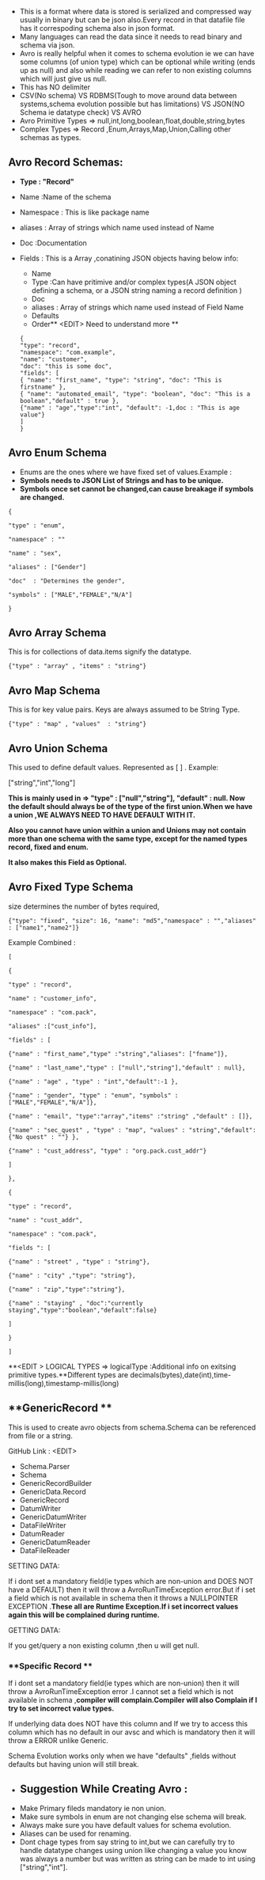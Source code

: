 * This is a format where data is stored is serialized and compressed way usually in binary but can be json also.Every record in that datafile file has it correspoding schema also in json format.
* Many languages can read the data since it needs to read binary and schema via json.
* Avro is really helpful when it comes to schema evolution ie we can have some columns \(of union type\) which can be optional while writing \(ends up as null\) and also while reading we can refer to non existing columns which will just give us null.
* This has NO delimiter
* CSV\(No schema\) VS RDBMS\(Tough to move around data between systems,schema evolution possible but has limitations\) VS JSON\(NO Schema ie datatype check\) VS AVRO
* Avro Primitive Types =&gt; null,int,long,boolean,float,double,string,bytes
* Complex Types =&gt; Record ,Enum,Arrays,Map,Union,Calling other schemas as types.

## Avro Record Schemas:

* **Type : "Record"**
* Name :Name of the schema
* Namespace : This is like package name
* aliases : Array of strings which name used instead of Name
* Doc :Documentation
* Fields : This is a Array ,conatining JSON objects having below info:

  * Name  
  * Type :Can have pritimive and/or complex types\(A JSON object defining a schema, or a JSON string naming a record definition \)
  * Doc
  * aliases : Array of strings which name used instead of Field Name
  * Defaults
  * Order** &lt;EDIT&gt; Need to understand more **

  `{`  
  `"type": "record",`  
  `"namespace": "com.example",`  
  `"name": "customer",`  
  `"doc": "this is some doc",`  
  `"fields": [`  
  `{ "name": "first_name", "type": "string", "doc": "This is firstname" },`  
  `{ "name": "automated_email", "type": "boolean", "doc": "This is a boolean","default" : true },`  
  `{"name" : "age","type":"int", "default": -1,doc : "This is age value"}`  
  `]`  
  `}`

## Avro Enum Schema

* Enums are the ones where we have fixed set of values.Example :
* **Symbols needs to JSON List of Strings and has to be unique.**
* **Symbols once set cannot be changed,can cause breakage if symbols are changed.**

`{`

`"type" : "enum",`

`"namespace" : ""`

`"name" : "sex",`

`"aliases" : ["Gender"]`

`"doc"  : "Determines the gender",`

`"symbols" : ["MALE","FEMALE","N/A"]`

`}`

## Avro Array Schema

This is for collections of data.items signify the datatype.

`{"type" : "array" , "items" : "string"}`

## Avro Map Schema

This is for key value pairs. Keys are always assumed to be String Type.

`{"type" : "map" , "values"  : "string"}`

## Avro Union Schema

This used to define default values. Represented as  \[  \]   . Example:

\["string","int","long"\]

**This is mainly used in =&gt;  "type" : \["null","string"\], "default" : null. Now the default should always be of the type of the first union.When we have a union ,WE ALWAYS NEED TO HAVE DEFAULT WITH IT.**

**Also you cannot have union within a union and Unions may not contain more than one schema with the same type, except for the named types record, fixed and enum.**

**It also makes this Field as Optional.**

## Avro Fixed Type Schema

size determines the number of bytes required,

```
{"type": "fixed", "size": 16, "name": "md5","namespace" : "","aliases" : ["name1","name2"]}
```

Example Combined :

`[`

`{`

`"type" : "record",`

`"name" : "customer_info",`

`"namespace" : "com.pack",`

`"aliases" :["cust_info"],`

`"fields" : [`

`{"name" : "first_name","type" :"string","aliases": ["fname"]},`

`{"name" : "last_name","type" : ["null","string"],"default" : null},`

`{"name" : "age" , "type" : "int","default":-1 },`

`{"name" : "gender", "type" : "enum", "symbols" : ["MALE","FEMALE","N/A"]},`

`{"name" : "email", "type":"array","items" :"string" ,"default" : []},`

`{"name" : "sec_quest" , "type" : "map", "values" : "string","default":{"No quest" : ""} },`

`{"name" : "cust_address", "type" : "org.pack.cust_addr"}`

`]`

`},`

`{`

`"type" : "record",`

`"name" : "cust_addr",`

`"namespace" : "com.pack",`

`"fields ": [`

`{"name" : "street" , "type" : "string"},`

`{"name" : "city" ,"type": "string"},`

`{"name" : "zip","type":"string"},`

`{"name" : "staying" , "doc":"currently staying","type":"boolean","default":false}`

`]`

```
}
```

`]`

**&lt;EDIT &gt; LOGICAL TYPES =&gt; logicalType :Additional info on exitsing primitive types.**Different types are decimals\(bytes\),date\(int\),time-millis\(long\),timestamp-millis\(long\)

## **GenericRecord **

This is used to create avro objects from schema.Schema can be referenced from file or a string.

GitHub Link : &lt;EDIT&gt;

* Schema.Parser
* Schema
* GenericRecordBuilder
* GenericData.Record
* GenericRecord
* DatumWriter
* GenericDatumWriter
* DataFileWriter
* DatumReader
* GenericDatumReader
* DataFileReader

SETTING DATA:

If i dont set a mandatory field\(ie types which are non-union and DOES NOT have a DEFAULT\) then it will throw a AvroRunTimeException error.But if i set a field which is not available in schema then it throws a NULLPOINTER EXCEPTION .**These all are Runtime Exception.If i set incorrect values again this will be complained during runtime.**

GETTING DATA:

If you get/query a non existing column ,then u will get null.

### **Specific Record **

If i dont set a mandatory field\(ie types which are non-union\) then it will throw a AvroRunTimeException error .I cannot set a field which is not available in schema ,**compiler will complain.Compiler will also Complain if I try to set incorrect value types.**

If underlying data does NOT have this column and If we try to access this column which has no default in our avsc and which is mandatory then it will throw a ERROR unlike Generic.

Schema Evolution works only when we have "defaults" ,fields without defaults but having union will still break.

* ## Suggestion While Creating Avro :
* Make Primary fileds mandatory ie non union.
* Make sure symbols in enum are not changing else schema will break.
* Always make sure you have default values for schema evolution.
* Aliases can be used for renaming.
* Dont chage types from say string to int,but we can carefully try to handle datatype changes using union like changing a value you know was always a number but was written as string can be made to int using \["string","int"\].



